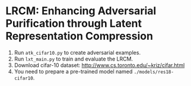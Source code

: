 # LRCM: Enhancing Adversarial Purification through Latent Representation Compression
1. Run `atk_cifar10.py` to create adversarial examples.
2. Run `lxt_main.py` to train and evaluate the LRCM.
3. Download cifar-10 dataset: http://www.cs.toronto.edu/~kriz/cifar.html
4. You need to prepare a pre-trained model named `./models/res18-cifar10`.
